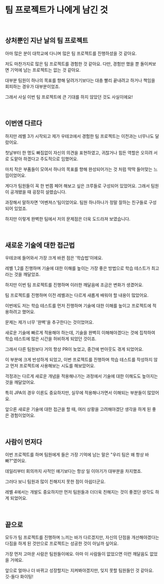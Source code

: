 # 팀 프로젝트가 나에게 남긴 것

<br>

## 상처뿐인 지난 날의 팀 프로젝트

아마 많은 분이 대학교에 다니며 많은 팀 프로젝트를 진행하셨을 것 같아요.

저도 마찬가지로 많은 팀 프로젝트를 경험한 것 같아요. 다만, 경험만 했을 뿐 돌이켜보면 기억에 남는 프로젝트는 없는 것 같아요.

대부분 팀원이 하나의 목표를 향해 달려가기보다는 대충 빨리 끝내려고 하거나 책임을 회피하는 경우가 대부분이었죠.

그래서 사실 이번 팀 프로젝트에 큰 기대를 하지 않았던 것도 사실이에요!

<br>

## 이번엔 다르다

하지만 레벨 3가 시작되고 제가 우테코에서 경험한 팀 프로젝트는 이전과는 너무나도 달랐어요.

첫날부터 한 명도 빠짐없이 자신의 의견을 표현하였고, 귀찮거나 힘든 역할은 오히려 서로 도맡아 하겠다고 주도적으로 임했어요.

마치 작은 부품들이 모여서 하나의 목표를 향해 완성되어가는 것 처럼 딱딱 들어맞는 느낌이었어요.

게다가 팀원들이 꼭 한 번쯤 페어 해보고 싶은 크루들로 구성되어 있었어요. 그래서 팀원이 공개됐을 때 굉장히 설렜습니다.

과장해서 말하자면 '어벤져스'팀이었어요. 팀원 하나하나가 정말 잘하는 친구들로 구성되어 있었죠.

하지만 이렇게 완벽한 팀에서 저의 문제점은 더욱 도드라져 보였습니다.

<br>

## 새로운 기술에 대한 접근법

우테코에 들어와서 가장 크게 바뀐 점은 '학습법'이에요.

레벨 1,2를 진행하며 기술에 대한 이해를 높이는 가장 좋은 방법으로 학습 테스트가 최고라는 것을 깨달았죠.

하지만 이번 팀 프로젝트를 진행하며 이러한 깨달음에 조금은 변화가 생겼어요.

팀 프로젝트를 진행하며 이전 레벨과는 다르게 새롭게 배워야 할 내용이 많았어요.

이번에도 저는 학습 테스트를 먼저 진행하며 기술에 대한 이해를 높이고 프로젝트에 적용하려고 했어요.

문제는 제가 너무 '완벽'을 추구한다는 것이었어요.

새로운 기술에 빠르게 적용해야 하는데, 기술을 완벽히 이해해야겠다는 것에 집착하여 학습 테스트에 많은 시간을 허비하게 되었던 것이죠. 

그래서 다른 팀원보다 거의 항상 PR이 늦었고, 중간에 번아웃도 겪게 되었어요.

이 부분에 크게 반성하게 되었고, 이번 프로젝트를 진행하며 학습 테스트를 작성하지 않고 먼저 프로젝트에 사용해보는 시도를 해보았어요.

걱정과는 다르게 새로운 개념을 적용해나가는 과정에서 기술에 대한 이해도도 높아지는 것을 깨달았어요.

특히 JPA의 경우 이론도 중요하지만, 실무에 적용해나가면서 이해되는 부분들이 많았어요.

앞으론 새로운 기술에 대한 접근을 할 때, 여러 상황을 고려해야겠단 생각을 하게 된 좋은 경험이었어요.

<br>

## 사람이 먼저다

이번 프로젝트를 하며 팀원에게 들은 가장 기억에 남는 말은 "우리 팀은 왜 항상 바빠?"였어요.

데일리부터 회의까지 사적인 얘기보다는 항상 일 이야기가 대부분을 차지했죠.

그러다 보니 팀원과 많이 친해지지 못한 점이 아쉽더군요.

레벨 4에서는 개발도 중요하지만 먼저 팀원들과 더더욱 친해지는 것이 좋겠단 생각도 하게 되었어요.

<br>

## 끝으로

모두가 팀 프로젝트를 진행하며 느끼는 바가 다르겠지만, 자신의 단점을 개선해야겠다는 다짐을 하게 된 것만으로 프로젝트는 성공한 것이 아닐까 싶어요.

가장 먼저 고마운 사람은 팀원들이에요. 아마 이 사람들이 없었으면 이런 깨달음도 없었을 거에요.

앞으로 얼마나 더 바뀌고 성장할지는 지켜봐야겠지만, 잊지 못할 팀원들인 것 같아요. 깃-들다 화이팅!





